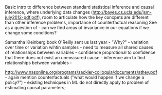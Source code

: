 Basic intro to difference between standard statistical inference and causal inference, where underlying data changes (http://bayes.cs.ucla.edu/jsm-july2012-pdf.pdf), room to articulate how the key concpets are different than other inference problems, importance of counterfactual reasoning
See as a question of - can we find areas of invariance in our equations if we change some conditions? 

Samantha Kleinberg book O'Reilly sent us last year - "Why?" - variation over time or variation wihtin samples - need to measure all shared causes of relationships between variables - confidence proprotional to confidence that there does not exist an unmeasured cause - inference aim to find relationships between variables - 

http://www.nasonline.org/programs/sackler-colloquia/documents/athey.pdf - again mention counterfactuals ("what would happen if we change a policy?") - existing techniques in ML do not directly apply to problem of estimating causal parameters; 
